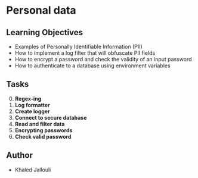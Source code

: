 # Personal data

## Learning Objectives

* Examples of Personally Identifiable Information (PII)
* How to implement a log filter that will obfuscate PII fields
* How to encrypt a password and check the validity of an input password
* How to authenticate to a database using environment variables

## Tasks

0. **Regex-ing**
1. **Log formatter**
2. **Create logger**
3. **Connect to secure database**
4. **Read and filter data**
5. **Encrypting passwords**
6. **Check valid password**

## Author

* Khaled Jallouli
